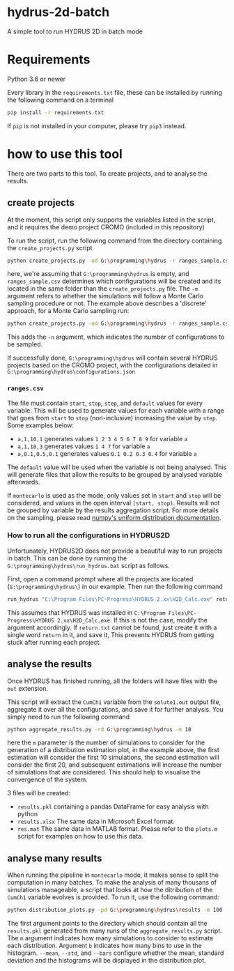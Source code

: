 # hydrus-2d-batch
A simple tool to run HYDRUS 2D in batch mode

# Requirements

Python 3.6 or newer

Every library in the `requirements.txt` file, these can be installed by running the following command on a terminal 

```bash
pip install -r requirements.txt
```

If `pip` is not installed in your computer, please try `pip3` instead.

# how to use this tool

There are two parts to this tool. To create projects, and to analyse the results.

## create projects
At the moment, this script only supports the variables listed in the script, and it requires the demo project CROMO (included in this repository)

To run the script, run the following command from the directory containing the `create_projects.py` script

```bash
python create_projects.py -od G:\programming\hydrus -r ranges_sample.csv -m discrete
```

here, we're assuming that `G:\programming\hydrus` is empty, and `ranges_sample.csv` determines which configurations will be created and its located in the same folder than the `create_projects.py` file. The `-m` argument refers to whether the simulations will follow a Monte Carlo sampling procedure or not. The example above describes a 'discrete' approach, for a Monte Carlo sampling run:

```bash
python create_projects.py -od G:\programming\hydrus -r ranges_sample.csv -m montecarlo -n 1000
```

This adds the `-n` argument, which indicates the number of configurations to be sampled. 

If successfully done, `G:\programming\hydrus` will contain several HYDRUS projects based on the CROMO project, with the configurations detailed in `G:\programming\hydrus\configurations.json`

### `ranges.csv`

The file must contain `start`, `stop`, `step`, and `default` values for every variable. This will be used to generate values for each variable with a range that goes from `start` to `stop` (non-inclusive) increasing the value by `step`. Some examples below:

* `a,1,10,1` generates values `1 2 3 4 5 6 7 8 9` for variable `a`
* `a,1,10,3` generates values `1 4 7` for variable `a`
* `a,0.1,0.5,0.1` generates values `0.1 0.2 0.3 0.4` for variable `a`

The `default` value will be used when the variable is not being analysed. This will generate files that allow the results to be grouped by analysed variable afterwards.

If `montecarlo` is used as the mode, only values set in `start` and `stop` will be considered, and values in the open interval `[start, stop)`. Results will not be grouped by variable by the results aggregation script. For more details on the sampling, please read [numpy's uniform distribution documentation](https://docs.scipy.org/doc/numpy/reference/generated/numpy.random.uniform.html#numpy.random.uniform).

### How to run all the configurations in HYDRUS2D 

Unfortunately, HYDRUS2D does not provide a beautiful way to run projects in batch. This can be done by running the `G:\programming\hydrus\run_hydrus.bat` script as follows.

First, open a command prompt where all the projects are located (`G:\programming\hydrus\`) in our example. Then run the following command

```bat
run_hydrus "C:\Program Files\PC-Progress\HYDRUS 2.xx\H2D_Calc.exe" return.txt
```

This assumes that HYDRUS was installed in `C:\Program Files\PC-Progress\HYDRUS 2.xx\H2D_Calc.exe`. If this is not the case, modify the argument accordingly. If `return.txt` cannot be found, just create it with a single word `return` in it, and save it, This prevents HYDRUS from getting stuck after running each project. 

## analyse the results

Once HYDRUS has finished running, all the folders will have files with the `out` extension.

This script will extract the `CumCh1` variable from the `solute1.out` output file, aggregate it over all the configurations, and save it for further analysis. 
You simply need to run the following command

```bash
python aggregate_results.py -rd G:\programming\hydrus -m 10
```

here the `m` parameter is the number of simulations to consider for the generation of a distribution estimation plot, in the example above, the first estimation will consider the first 10 simulations, the second estimation will consider the first 20, and subsequent estimations will increase the number of simulations that are considered. This should help to visualise the convergence of the system. 

3 files will be created: 
* `results.pkl` containing a pandas DataFrame for easy analysis with python
* `results.xlsx` The same data in Microsoft Excel format.
* `res.mat` The same data in MATLAB format. Please refer to the `plots.m` script for examples on how to use this data.

## analyse many results

When running the pipeline in `montecarlo` mode, it makes sense to split the computation in many batches. To make the analysis of many thousans of simulations manageable, a script that looks at how the ditribution of the `CumCh1` variable evolves is provided. To run it, use the following command:

```bash
python distribution_plots.py -pd G:\programming\hydrus\results -m 100 -b 20 --mean --std --bars
```

The first argument points to the directory which should contain all the `results.pkl` generated from many runs of the `aggregate_results.py` script. The `m` argument indicates how many simulations to consider to estimate each distribution. Argument `b` indicates how many bins to use in the histogram. `--mean`, `--std`, and `--bars` configure whether the mean, standard deviation and the histograms will be displayed in the distribution plot.




